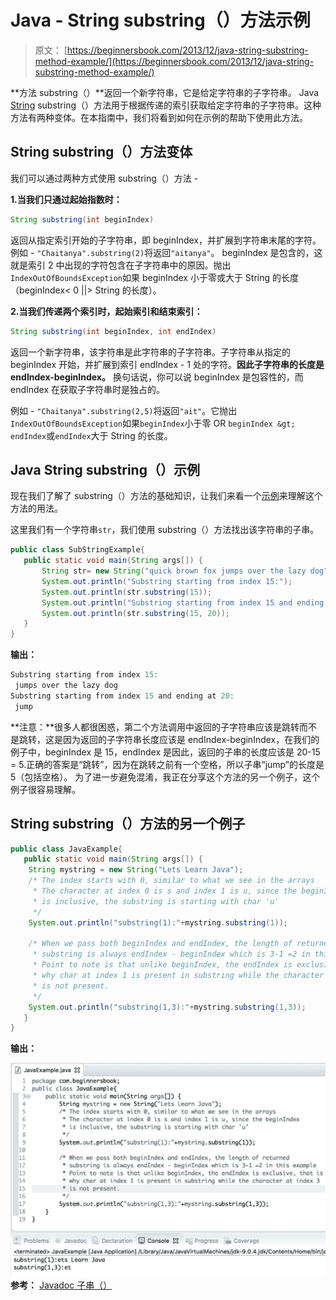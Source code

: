 # Java - String substring（）方法示例

> 原文： [https://beginnersbook.com/2013/12/java-string-substring-method-example/](https://beginnersbook.com/2013/12/java-string-substring-method-example/)

**方法 substring（）**返回一个新字符串，它是给定字符串的子字符串。 Java [String](https://beginnersbook.com/2013/12/java-strings/) substring（）方法用于根据传递的索引获取给定字符串的子字符串。这种方法有两种变体。在本指南中，我们将看到如何在示例的帮助下使用此方法。

## String substring（）方法变体

我们可以通过两种方式使用 substring（）方法 -

**1.当我们只通过起始指数时：**

```java
String substring(int beginIndex)
```

返回从指定索引开始的子字符串，即 beginIndex，并扩展到字符串末尾的字符。例如 - `"Chaitanya".substring(2)`将返回`"aitanya"`。 beginIndex 是包含的，这就是索引 2 中出现的字符包含在子字符串中的原因。抛出`IndexOutOfBoundsException`如果 beginIndex 小于零或大于 String 的长度（beginIndex&lt; 0 ||&gt; String 的长度）。

**2.当我们传递两个索引时，起始索引和结束索引：**

```java
String substring(int beginIndex, int endIndex)
```

返回一个新字符串，该字符串是此字符串的子字符串。子字符串从指定的 beginIndex 开始，并扩展到索引 endIndex - 1 处的字符。**因此子字符串的长度是 endIndex-beginIndex。** 换句话说，你可以说 beginIndex 是包容性的，而 endIndex 在获取子字符串时是独占的。

例如 - `"Chaitanya".substring(2,5)`将返回`"ait"`。它抛出`IndexOutOfBoundsException`如果`beginIndex`小于零 OR `beginIndex &gt; endIndex`或`endIndex`大于 String 的长度。

## Java String substring（）示例

现在我们了解了 substring（）方法的基础知识，让我们来看一个[示例](https://beginnersbook.com/2017/09/java-examples/)来理解这个方法的用法。

这里我们有一个字符串`str`，我们使用 substring（）方法找出该字符串的子串。

```java
public class SubStringExample{
   public static void main(String args[]) {
       String str= new String("quick brown fox jumps over the lazy dog");
       System.out.println("Substring starting from index 15:");
       System.out.println(str.substring(15));
       System.out.println("Substring starting from index 15 and ending at 20:");
       System.out.println(str.substring(15, 20));
   }
}
```

**输出：**

```java
Substring starting from index 15:
 jumps over the lazy dog
Substring starting from index 15 and ending at 20:
 jump
```

**注意：**很多人都很困惑，第二个方法调用中返回的子字符串应该是跳转而不是跳转，这是因为返回的子字符串长度应该是 endIndex-beginIndex，在我们的例子中，beginIndex 是 15，endIndex 是因此，返回的子串的长度应该是 20-15 = 5.正确的答案是“跳转”，因为在跳转之前有一个空格，所以子串“jump”的长度是 5（包括空格）。
为了进一步避免混淆，我正在分享这个方法的另一个例子，这个例子很容易理解。

## String substring（）方法的另一个例子

```java
public class JavaExample{
   public static void main(String args[]) {
	String mystring = new String("Lets Learn Java");
	/* The index starts with 0, similar to what we see in the arrays
	 * The character at index 0 is s and index 1 is u, since the beginIndex
	 * is inclusive, the substring is starting with char 'u'
	 */
	System.out.println("substring(1):"+mystring.substring(1));

	/* When we pass both beginIndex and endIndex, the length of returned
	 * substring is always endIndex - beginIndex which is 3-1 =2 in this example
	 * Point to note is that unlike beginIndex, the endIndex is exclusive, that is 
	 * why char at index 1 is present in substring while the character at index 3 
	 * is not present.
	 */
	System.out.println("substring(1,3):"+mystring.substring(1,3));
   }
}
```

**输出：**

![Java String substring method example](img/dfbef92bd047786aa0e7634593181eac.jpg)
**参考：** [Javadoc 子串（）](https://docs.oracle.com/javase/7/docs/api/java/lang/String.html#substring(int,%20int))
